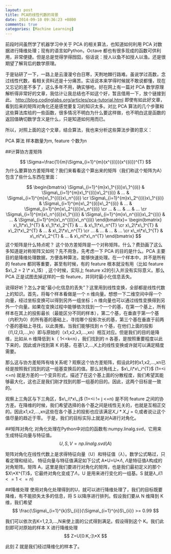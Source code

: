 ```yaml
---
layout: post
title: PCA的线性代数的背景
date: 2014-09-10 09:36:23 +0800
comments: true
categories: [Machine Learning]
---
```


前段时间虽然学了机器学习中关于 PCA 的相关算法，也知道如何利用 PCA 对数据进行降维处理；现有的语言如Python，Octave 都也有很多现成的函数可供利用，非常便捷。但是总是觉得学得囫囵，俗话说：授人以鱼不如授人以渔。还是很期望了解背后的数学原理。

于是钻研了一下，一路上是云漫漫兮白日寒，天荆地棘行路难。虽说学过高数，念过线性代数，看相关资料还是十分痛苦。实话说本来学得时候就不敢说都懂，现在又忘记的差不多了，这么多年不用，确实够呛。好在网上有一篇对 PCA 数学原理解析得非常好的文章，我估计让我总结也不如这个好，暂且借用一下，放个链接到此。
http://blog.codinglabs.org/articles/pca-tutorial.html
即使有如此好文章，看到后来的矩阵对角化还是感觉要复习的知识太多。对比 PCA 算法的几个步骤和这些算法库给的一些函数，很多情况不明白为什么要这样做，也不明白这是函数的返回值确切数学含义是什么，只是知道如何用而已。

所以，对照上面的这个文章，结合算法，我也来分析这些算法步骤的意义：

PCA 算法
样本数量为m, feature 个数为n

##计算协方差矩阵

$$
\Sigma=\frac{1}{m}\Sigma_{i=1}^{m}(x^{(i)})(x^{(i)})^{T}
$$
   为什么要算协方差矩阵呢？我们来看看这个算出来的矩阵（我们称这个矩阵为A）包含了些什么东西在里面：

$$
\begin{bmatrix}
\Sigma\_{i=1}^{m}x\_1^{(i)}x\_1^{(i)} &  \Sigma\_{i=1}^{m}x\_1^{(i)}x\_2^{(i)} &  ... & \Sigma\_{i=1}^{m}x\_1^{(i)}x\_n^{(i)} \cr
\Sigma\_{i=1}^{m}x\_2^{(i)}x\_1^{(i)} &  \Sigma\_{i=1}^{m}x\_2^{(i)}x\_2^{(i)} &  ... & \Sigma\_{i=1}^{m}x\_2^{(i)}x\_n^{(i)} \cr
... & ... & ... & ... \cr
\Sigma\_{i=1}^{m}x\_n^{(i)}x\_1^{(i)} &  \Sigma\_{i=1}^{m}x\_n^{(i)}x\_2^{(i)} &  ... & \Sigma\_{i=1}^{m}x\_n^{(i)}x\_n^{(i)} 
\end{bmatrix}=
\begin{bmatrix}
x\_1\*x\_1^{T} &  x\_1\*x\_2^{T} &  ... & x\_1\*x\_n^{T} \cr
x\_2\*x\_1^{T} &  x\_2\*x\_2^{T} &  ... & x\_2\*x\_n^{T} \cr
... & ... & ... & ... \cr
x\_n\*x\_1^{T} &  x\_n\*x\_2^{T} &  ... & x\_n\*x\_n^{T}
\end{bmatrix}
$$
这个矩阵是什么特点呢？ 这个协方差矩阵是一个对称矩阵。什么？费劲画了这么多知道是对称矩阵又如何？先不用急，先考虑一下 PCA 的目的是什么。PCA 主要目的是降维处理数据，方便各种算法，能够快速处理。在一个样本中，并不是所有的 feature 都同等重要，甚至有时候，有的 feature 根本就没有用（比如 feature $x\_2 = 2 \* x\_1$）, 这个时候，实际上 feature x2的引入并没有实际意义。那么 PCA 正是试图去掉这样的一些 feature，并同时最小化信息丢失。

说得好听？怎么才能“最小化信息的丢失”？这里用到线性变换，全部都是线性代数上的知识。首先，将每个样本看做是一个 n 维向量。想想一下二维空间中得一个向量，经过坐标变换可以得到另外一组坐标；n 维向量也可以通过线性变换得到另外一个向量。如果在变换过程中能够依次找到一个一个的基，在第一个基上，所有样本在其上的投影最长（最能区分不同的样本），第二个基，在垂直于第一个基（内积为0）的所有基的基础上，寻找哪个投影次长的基，第三个基在垂直于前两个基的基础上寻找，以此类推。当我们能够找到 n 个基，在他们上面的投影（l1,l2,l3,...,ln）即与原始的（x1,x2,x3,...,xn）相互对应。但是我们的目的是降维，比如从 n 维降低到 k（ 1<=k<n），我们找到的 n 各基，是按照重要程度以此下来的，因此或许找到第 K 的基，在基1,2,...,K上的线性变换或许就可以满足精度需要。

那么这与协方差矩阵有啥关系呢？观察这个协方差矩阵，假设此时的x1,x2,...,xn已经是按照我们找到的这一组基变换后的值。那么对角线上，$x\_i\*x\_i^{T}$ (1=<i <=n)  就是方差的一个变异形式，描述了在这个基上面的分散程度，我们希望其能够最大化，这也正是我们刚才找到的那一组基的目的。因此，这两个目标是一致的。

观察上三角区与下三角区，$x\_i\*x\_j$ (1=<i != j <=n) 是不同 feature 之间的协方差。在降维的时候，我们希望选择的各个基之间是线性无关的，也就是互相正交的。因此x1,x2,...,xn这些在各个基上的投影也应该满足$X\_i*X\_j=0$,或者说让这个值尽量的趋近于零。
	于是，我们的目标实际上就是对A进行对角化。

##矩阵对角化
对角化处理在Python中对应的函数有:numpy.linalg.svd，它用来生成特征向量与特征值。
	$$
	U,S,V=np.linalg.svd(A)
	$$
	
   矩阵对角化在线性代数上是求得特征向量（U）和特征值（$\lambda$）。数学公式略过，只看定理和结论。
   特征向量与特征值满足如下公式
   A\*U=U\*$\Lambda$, $\Lambda$是特征值$\lambda$构成的对角矩阵。矩阵 A，这里是我们要进行对角化的矩阵，也是我们最初定义的那个$X\*X^{T}$，它最终对角化变成了$\Lambda$，U 是用来进行变化的一组基。S 就是$\lambda\_i(1<=1<=n)$

##降维处理
使用对角化处理得到的U，就可以进行降维处理了，我们的目标既要降维，有不能损失太多的信息，将 S 以降序进行排列。假设我们要从 N 维降到 K 维，我们希望
$$
\frac{\Sigma\_{i=1}^{k}S\_{ii}}{\Sigma\_{i=1}^{n}S\_{ii}} >= 0.99
$$

我们可以依次去K=1,2,3,...,N来使上面的公式得到满足。假设得到这个 K。我们此刻即可对原始的样本 X 进行降维处理
$$
Z=U[0:K,:]\*X
$$

此刻 Z 就是我们经过降维化的样本了。
